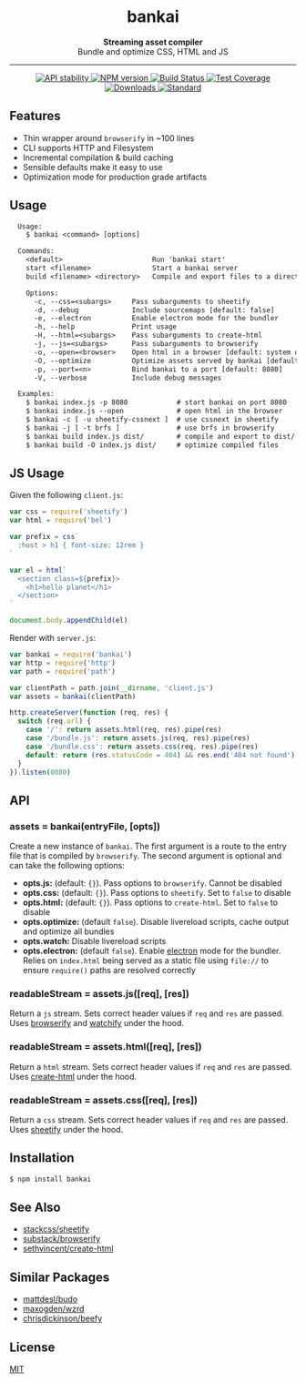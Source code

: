 <h1 align="center">bankai</h1>

<div align="center">
  <strong>Streaming asset compiler</strong>
</div>
<div align="center">
  Bundle and optimize CSS, HTML and JS
</div>

---

<div align="center">
  <!-- Stability -->
  <a href="https://nodejs.org/api/documentation.html#documentation_stability_index">
    <img src="https://img.shields.io/badge/stability-experimental-orange.svg?style=flat-square"
      alt="API stability" />
  </a>
  <!-- NPM version -->
  <a href="https://npmjs.org/package/bankai">
    <img src="https://img.shields.io/npm/v/bankai.svg?style=flat-square"
      alt="NPM version" />
  </a>
  <!-- Build Status -->
  <a href="https://travis-ci.org/yoshuawuyts/bankai">
    <img src="https://img.shields.io/travis/yoshuawuyts/bankai/master.svg?style=flat-square"
      alt="Build Status" />
  </a>
  <!-- Test Coverage -->
  <a href="https://codecov.io/github/yoshuawuyts/bankai">
    <img src="https://img.shields.io/codecov/c/github/yoshuawuyts/bankai/master.svg?style=flat-square"
      alt="Test Coverage" />
  </a>
  <!-- Downloads -->
  <a href="https://npmjs.org/package/bankai">
    <img src="https://img.shields.io/npm/dm/bankai.svg?style=flat-square"
      alt="Downloads" />
  </a>
  <!-- Standard -->
  <a href="https://codecov.io/github/yoshuawuyts/bankai">
    <img src="https://img.shields.io/badge/code%20style-standard-brightgreen.svg?style=flat-square"
      alt="Standard" />
  </a>
</div>

## Features
- Thin wrapper around `browserify` in ~100 lines
- CLI supports HTTP and Filesystem
- Incremental compilation & build caching
- Sensible defaults make it easy to use
- Optimization mode for production grade artifacts

## Usage
```txt
  Usage:
    $ bankai <command> [options]

  Commands:
    <default>                      Run 'bankai start'
    start <filename>               Start a bankai server
    build <filename> <directory>   Compile and export files to a directory

    Options:
      -c, --css=<subargs>     Pass subarguments to sheetify
      -d, --debug             Include sourcemaps [default: false]
      -e, --electron          Enable electron mode for the bundler
      -h, --help              Print usage
      -H, --html=<subargs>    Pass subarguments to create-html
      -j, --js=<subargs>      Pass subarguments to browserify
      -o, --open=<browser>    Open html in a browser [default: system default]
      -O, --optimize          Optimize assets served by bankai [default: false]
      -p, --port=<n>          Bind bankai to a port [default: 8080]
      -V, --verbose           Include debug messages

  Examples:
    $ bankai index.js -p 8080            # start bankai on port 8080
    $ bankai index.js --open             # open html in the browser
    $ bankai -c [ -u sheetify-cssnext ]  # use cssnext in sheetify
    $ bankai -j [ -t brfs ]              # use brfs in browserify
    $ bankai build index.js dist/        # compile and export to dist/
    $ bankai build -O index.js dist/     # optimize compiled files
```


## JS Usage
Given the following `client.js`:
```js
var css = require('sheetify')
var html = require('bel')

var prefix = css`
  :host > h1 { font-size: 12rem }
`

var el = html`
  <section class=${prefix}>
    <h1>hello planet</h1>
  </section>
`

document.body.appendChild(el)
```

Render with `server.js`:
```js
var bankai = require('bankai')
var http = require('http')
var path = require('path')

var clientPath = path.join(__dirname, 'client.js')
var assets = bankai(clientPath)

http.createServer(function (req, res) {
  switch (req.url) {
    case '/': return assets.html(req, res).pipe(res)
    case '/bundle.js': return assets.js(req, res).pipe(res)
    case '/bundle.css': return assets.css(req, res).pipe(res)
    default: return (res.statusCode = 404) && res.end('404 not found')
  }
}).listen(8080)
```

## API
### assets = bankai(entryFile, [opts])
Create a new instance of `bankai`. The first argument is a route to the entry
file that is compiled by `browserify`. The second argument is optional and can
take the following options:
- __opts.js:__ (default: `{}`). Pass options to `browserify`. Cannot be
  disabled
- __opts.css:__ (default: `{}`). Pass options to `sheetify`. Set to `false` to
  disable
- __opts.html:__ (default: `{}`). Pass options to `create-html`. Set to `false`
  to disable
- __opts.optimize:__ (default `false`). Disable livereload scripts, cache
  output and optimize all bundles
- __opts.watch:__ Disable livereload scripts
- __opts.electron:__ (default `false`). Enable [electron][electron] mode for
  the bundler.  Relies on `index.html` being served as a static file using
  `file://` to ensure `require()` paths are resolved correctly

### readableStream = assets.js([req], [res])
Return a `js` stream. Sets correct header values if `req` and `res` are passed.
Uses [browserify][browserify] and [watchify][watchify] under the hood.

### readableStream = assets.html([req], [res])
Return a `html` stream. Sets correct header values if `req` and `res` are
passed. Uses [create-html][chtml] under the hood.

### readableStream = assets.css([req], [res])
Return a `css` stream. Sets correct header values if `req` and `res` are
passed. Uses [sheetify][sheetify] under the hood.

## Installation
```sh
$ npm install bankai
```

## See Also
- [stackcss/sheetify][sheetify]
- [substack/browserify][browserify]
- [sethvincent/create-html][chtml]

## Similar Packages
- [mattdesl/budo](https://www.npmjs.com/package/budo)
- [maxogden/wzrd](https://www.npmjs.com/package/wzrd)
- [chrisdickinson/beefy](https://www.npmjs.com/package/beefy)

## License
[MIT](https://tldrlegal.com/license/mit-license)

[0]: https://img.shields.io/badge/stability-experimental-orange.svg?style=flat-square
[1]: https://nodejs.org/api/documentation.html#documentation_stability_index
[2]: https://img.shields.io/npm/v/bankai.svg?style=flat-square
[3]: https://npmjs.org/package/bankai
[4]: https://img.shields.io/travis/yoshuawuyts/bankai/master.svg?style=flat-square
[5]: https://travis-ci.org/yoshuawuyts/bankai
[8]: http://img.shields.io/npm/dm/bankai.svg?style=flat-square
[9]: https://npmjs.org/package/bankai
[10]: https://img.shields.io/badge/code%20style-standard-brightgreen.svg?style=flat-square
[11]: https://github.com/feross/standard
[electron]: https://github.com/electron/electron
[sheetify]: https://github.com/stackcss/sheetify
[watchify]: https://github.com/substack/watchify
[browserify]: https://github.com/substack/node-browserify
[chtml]: https://github.com/sethvincent/create-html
